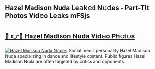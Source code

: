 ## Hazel Madison Nuda Le𝚊k𝚎d N𝚞𝚍es - Part-TIt Photos Vid𝚎o Le𝚊ks mFSjs

# <h2><a href="http://fbcfjs.evod.top/?m=Hazel+Madison+Nuda">🔗 👉🔴 Hazel Madison Nuda Vid𝚎o Ph𝚘t𝚘s</a></h2>

[![Hazel Madison Nuda N𝚞d𝚎s](https://i.imgur.com/8V9OHl7.gif)](http://fbcfjs.evod.top/?m=Hazel+Madison+Nuda)
Social media personality Hazel Madison Nuda specializing in dance and lifestyle content. Public figures Hazel Madison Nuda are often targeted by critics and opponents. 
